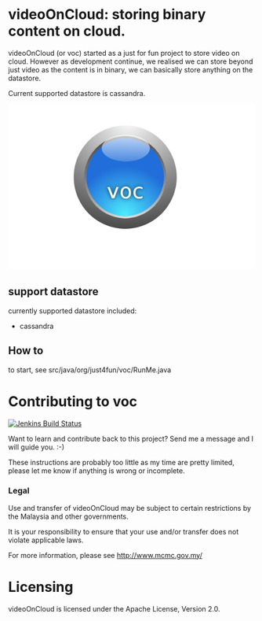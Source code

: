 videoOnCloud: storing binary content on cloud.
=============================================

videoOnCloud (or voc) started as a just for fun project to store video on cloud.
However as development continue, we realised we can store beyond just video as
the content is in binary, we can basically store anything on the datastore.

Current supported datastore is cassandra.

![videoOnCloud L](docs/sources/static_files/voc-logo.png "Video On Cloud")

## support datastore

currently supported datastore included:

 * cassandra

## How to

to start, see src/java/org/just4fun/voc/RunMe.java

Contributing to voc
======================

[![Jenkins Build Status](https://jenkins.weetech.co/job/videoOnCloud%20Master/badge/icon)](https://jenkins.weetech.co/job/videoOnCloud%20Master/)

Want to learn and contribute back to this project? Send me a message and I will
guide you. :-)

These instructions are probably too little as my time are pretty limited, please
let me know if anything is wrong or incomplete.

### Legal

Use and transfer of videoOnCloud may be subject to certain restrictions by the
Malaysia and other governments.

It is your responsibility to ensure that your use and/or transfer does not
violate applicable laws.

For more information, please see http://www.mcmc.gov.my/

Licensing
=========
videoOnCloud is licensed under the Apache License, Version 2.0.


